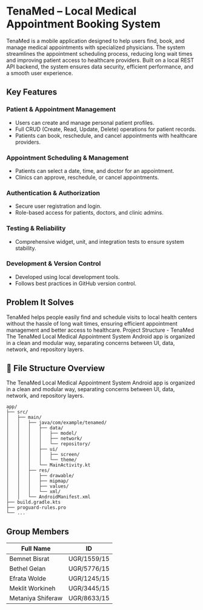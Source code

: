
# TenaMed – Local Medical Appointment Booking System

TenaMed is a mobile application designed to help users find, book, and manage medical appointments with specialized physicians. The system streamlines the appointment scheduling process, reducing long wait times and improving patient access to healthcare providers. Built on a local REST API backend, the system ensures data security, efficient performance, and a smooth user experience.

## Key Features

### Patient & Appointment Management
- Users can create and manage personal patient profiles.
- Full CRUD (Create, Read, Update, Delete) operations for patient records.
- Patients can book, reschedule, and cancel appointments with healthcare providers.


### Appointment Scheduling & Management
- Patients can select a date, time, and doctor for an appointment.
- Clinics can approve, reschedule, or cancel appointments.

### Authentication & Authorization
- Secure user registration and login.
- Role-based access for patients, doctors, and clinic admins.

### Testing & Reliability
- Comprehensive widget, unit, and integration tests to ensure system stability.

### Development & Version Control
- Developed using local development tools.
- Follows best practices in GitHub version control.

## Problem It Solves
TenaMed helps people easily find and schedule visits to local health centers without the hassle of long wait times, ensuring efficient appointment management and better access to healthcare.
Project Structure - TenaMed
The TenaMed Local Medical Appointment System Android app is organized in a clean and modular way, separating concerns between UI, data, network, and repository layers.

## 📁 File Structure Overview
The TenaMed Local Medical Appointment System Android app is organized in a clean and modular way, separating concerns between UI, data, network, and repository layers.
```
app/
├── src/
│   ├── main/
│   │   ├── java/com/example/tenamed/
│   │   │   ├── data/
│   │   │   │   ├── model/
│   │   │   │   ├── network/
│   │   │   │   └── repository/
│   │   │   ├── ui/
│   │   │   │   ├── screen/
│   │   │   │   └── theme/
│   │   │   └── MainActivity.kt
│   │   ├── res/
│   │   │   ├── drawable/
│   │   │   ├── mipmap/
│   │   │   ├── values/
│   │   │   └── xml/
│   │   └── AndroidManifest.xml
├── build.gradle.kts
├── proguard-rules.pro
└── ...
```


## Group Members

| Full Name           | ID           |
|--------------------|--------------|
| Bemnet Bisrat      | UGR/1559/15  |
| Bethel Gelan       | UGR/5776/15  |
| Efrata Wolde       | UGR/1245/15  |
| Meklit Workineh    | UGR/3445/15  |
| Metaniya Shiferaw  | UGR/8633/15  |

